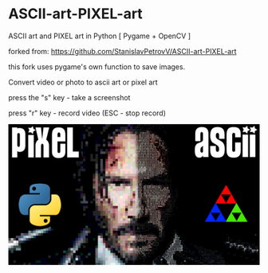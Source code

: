 # ASCII-art-PIXEL-art
ASCII art and PIXEL art in Python [ Pygame + OpenCV ]

forked from: https://github.com/StanislavPetrovV/ASCII-art-PIXEL-art

this fork uses pygame's own function to save images.

Convert video or photo to asсii art or pixel art

press the "s" key - take a screenshot

press "r" key - record video (ESC - stop record)


![ascii_pixel_art](screenshot/0.jpg "ascii_pixel_art")
